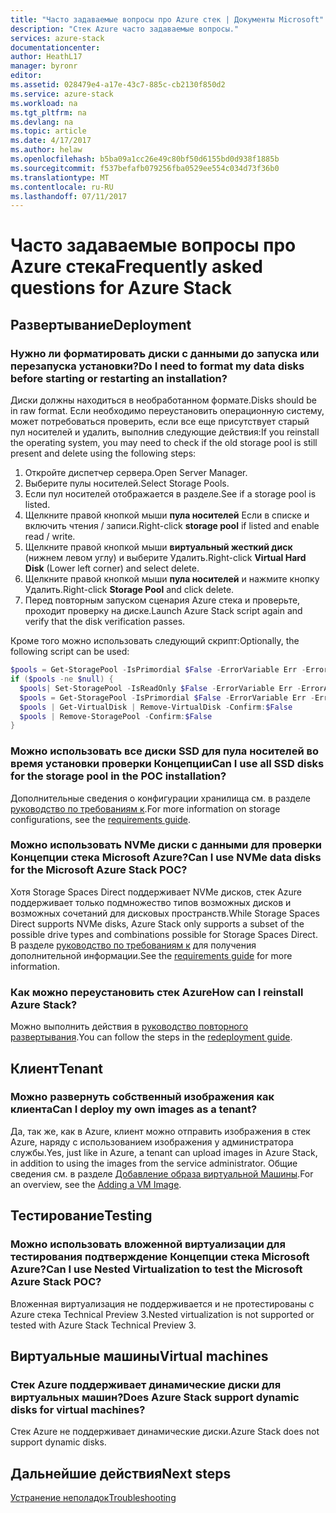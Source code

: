 ```yaml
---
title: "Часто задаваемые вопросы про Azure стек | Документы Microsoft"
description: "Стек Azure часто задаваемые вопросы."
services: azure-stack
documentationcenter: 
author: HeathL17
manager: byronr
editor: 
ms.assetid: 028479e4-a17e-43c7-885c-cb2130f850d2
ms.service: azure-stack
ms.workload: na
ms.tgt_pltfrm: na
ms.devlang: na
ms.topic: article
ms.date: 4/17/2017
ms.author: helaw
ms.openlocfilehash: b5ba09a1cc26e49c80bf50d6155bd0d938f1885b
ms.sourcegitcommit: f537befafb079256fba0529ee554c034d73f36b0
ms.translationtype: MT
ms.contentlocale: ru-RU
ms.lasthandoff: 07/11/2017
---
```

# <a name="frequently-asked-questions-for-azure-stack"></a><span data-ttu-id="2a4c8-103">Часто задаваемые вопросы про Azure стека</span><span class="sxs-lookup"><span data-stu-id="2a4c8-103">Frequently asked questions for Azure Stack</span></span>
## <a name="deployment"></a><span data-ttu-id="2a4c8-104">Развертывание</span><span class="sxs-lookup"><span data-stu-id="2a4c8-104">Deployment</span></span>
### <a name="do-i-need-to-format-my-data-disks-before-starting-or-restarting-an-installation"></a><span data-ttu-id="2a4c8-105">Нужно ли форматировать диски с данными до запуска или перезапуска установки?</span><span class="sxs-lookup"><span data-stu-id="2a4c8-105">Do I need to format my data disks before starting or restarting an installation?</span></span>
<span data-ttu-id="2a4c8-106">Диски должны находиться в необработанном формате.</span><span class="sxs-lookup"><span data-stu-id="2a4c8-106">Disks should be in raw format.</span></span> <span data-ttu-id="2a4c8-107">Если необходимо переустановить операционную систему, может потребоваться проверить, если все еще присутствует старый пул носителей и удалить, выполнив следующие действия:</span><span class="sxs-lookup"><span data-stu-id="2a4c8-107">If you reinstall the operating system, you may need to check if the old storage pool is still present and delete using the following steps:</span></span>

1. <span data-ttu-id="2a4c8-108">Откройте диспетчер сервера.</span><span class="sxs-lookup"><span data-stu-id="2a4c8-108">Open Server Manager.</span></span>
2. <span data-ttu-id="2a4c8-109">Выберите пулы носителей.</span><span class="sxs-lookup"><span data-stu-id="2a4c8-109">Select Storage Pools.</span></span>
3. <span data-ttu-id="2a4c8-110">Если пул носителей отображается в разделе.</span><span class="sxs-lookup"><span data-stu-id="2a4c8-110">See if a storage pool is listed.</span></span>
4. <span data-ttu-id="2a4c8-111">Щелкните правой кнопкой мыши **пула носителей** Если в списке и включить чтения / записи.</span><span class="sxs-lookup"><span data-stu-id="2a4c8-111">Right-click **storage pool** if listed and enable read / write.</span></span>
5. <span data-ttu-id="2a4c8-112">Щелкните правой кнопкой мыши **виртуальный жесткий диск** (нижнем левом углу) и выберите Удалить.</span><span class="sxs-lookup"><span data-stu-id="2a4c8-112">Right-click **Virtual Hard Disk** (Lower left corner) and select delete.</span></span>
6. <span data-ttu-id="2a4c8-113">Щелкните правой кнопкой мыши **пула носителей** и нажмите кнопку Удалить.</span><span class="sxs-lookup"><span data-stu-id="2a4c8-113">Right-click **Storage Pool** and click delete.</span></span>
7. <span data-ttu-id="2a4c8-114">Перед повторным запуском сценария Azure стека и проверьте, проходит проверку на диске.</span><span class="sxs-lookup"><span data-stu-id="2a4c8-114">Launch Azure Stack script again and verify that the disk verification passes.</span></span>

<span data-ttu-id="2a4c8-115">Кроме того можно использовать следующий скрипт:</span><span class="sxs-lookup"><span data-stu-id="2a4c8-115">Optionally, the following script can be used:</span></span>

```PowerShell
$pools = Get-StoragePool -IsPrimordial $False -ErrorVariable Err -ErrorAction SilentlyContinue
if ($pools -ne $null) {
  $pools| Set-StoragePool -IsReadOnly $False -ErrorVariable Err -ErrorAction SilentlyContinue
  $pools = Get-StoragePool -IsPrimordial $False -ErrorVariable Err -ErrorAction SilentlyContinue
  $pools | Get-VirtualDisk | Remove-VirtualDisk -Confirm:$False
  $pools | Remove-StoragePool -Confirm:$False
}
```

### <a name="can-i-use-all-ssd-disks-for-the-storage-pool-in-the-poc-installation"></a><span data-ttu-id="2a4c8-116">Можно использовать все диски SSD для пула носителей во время установки проверки Концепции</span><span class="sxs-lookup"><span data-stu-id="2a4c8-116">Can I use all SSD disks for the storage pool in the POC installation?</span></span>
<span data-ttu-id="2a4c8-117">Дополнительные сведения о конфигурации хранилища см. в разделе [руководство по требованиям к](azure-stack-deploy.md).</span><span class="sxs-lookup"><span data-stu-id="2a4c8-117">For more information on storage configurations, see the [requirements guide](azure-stack-deploy.md).</span></span>

### <a name="can-i-use-nvme-data-disks-for-the-microsoft-azure-stack-poc"></a><span data-ttu-id="2a4c8-118">Можно использовать NVMe диски с данными для проверки Концепции стека Microsoft Azure?</span><span class="sxs-lookup"><span data-stu-id="2a4c8-118">Can I use NVMe data disks for the Microsoft Azure Stack POC?</span></span>
<span data-ttu-id="2a4c8-119">Хотя Storage Spaces Direct поддерживает NVMe дисков, стек Azure поддерживает только подмножество типов возможных дисков и возможных сочетаний для дисковых пространств.</span><span class="sxs-lookup"><span data-stu-id="2a4c8-119">While Storage Spaces Direct supports NVMe disks, Azure Stack only supports a subset of the possible drive types and combinations possible for Storage Spaces Direct.</span></span>  <span data-ttu-id="2a4c8-120">В разделе [руководство по требованиям к](azure-stack-deploy.md) для получения дополнительной информации.</span><span class="sxs-lookup"><span data-stu-id="2a4c8-120">See the [requirements guide](azure-stack-deploy.md) for more information.</span></span> 

### <a name="how-can-i-reinstall-azure-stack"></a><span data-ttu-id="2a4c8-121">Как можно переустановить стек Azure</span><span class="sxs-lookup"><span data-stu-id="2a4c8-121">How can I reinstall Azure Stack?</span></span>
<span data-ttu-id="2a4c8-122">Можно выполнить действия в [руководство повторного развертывания](azure-stack-redeploy.md).</span><span class="sxs-lookup"><span data-stu-id="2a4c8-122">You can follow the steps in the [redeployment guide](azure-stack-redeploy.md).</span></span>  

## <a name="tenant"></a><span data-ttu-id="2a4c8-123">Клиент</span><span class="sxs-lookup"><span data-stu-id="2a4c8-123">Tenant</span></span>
### <a name="can-i-deploy-my-own-images-as-a-tenant"></a><span data-ttu-id="2a4c8-124">Можно развернуть собственный изображения как клиента</span><span class="sxs-lookup"><span data-stu-id="2a4c8-124">Can I deploy my own images as a tenant?</span></span>
<span data-ttu-id="2a4c8-125">Да, так же, как в Azure, клиент можно отправить изображения в стек Azure, наряду с использованием изображения у администратора службы.</span><span class="sxs-lookup"><span data-stu-id="2a4c8-125">Yes, just like in Azure, a tenant can upload images in Azure Stack, in addition to using the images from the service administrator.</span></span> <span data-ttu-id="2a4c8-126">Общие сведения см. в разделе [Добавление образа виртуальной Машины](azure-stack-add-vm-image.md).</span><span class="sxs-lookup"><span data-stu-id="2a4c8-126">For an overview, see the [Adding a VM Image](azure-stack-add-vm-image.md).</span></span> 

## <a name="testing"></a><span data-ttu-id="2a4c8-127">Тестирование</span><span class="sxs-lookup"><span data-stu-id="2a4c8-127">Testing</span></span>
### <a name="can-i-use-nested-virtualization-to-test-the-microsoft-azure-stack-poc"></a><span data-ttu-id="2a4c8-128">Можно использовать вложенной виртуализации для тестирования подтверждение Концепции стека Microsoft Azure?</span><span class="sxs-lookup"><span data-stu-id="2a4c8-128">Can I use Nested Virtualization to test the Microsoft Azure Stack POC?</span></span>
<span data-ttu-id="2a4c8-129">Вложенная виртуализация не поддерживается и не протестированы с Azure стека Technical Preview 3.</span><span class="sxs-lookup"><span data-stu-id="2a4c8-129">Nested virtualization is not supported or tested with Azure Stack Technical Preview 3.</span></span>

## <a name="virtual-machines"></a><span data-ttu-id="2a4c8-130">Виртуальные машины</span><span class="sxs-lookup"><span data-stu-id="2a4c8-130">Virtual machines</span></span>
### <a name="does-azure-stack-support-dynamic-disks-for-virtual-machines"></a><span data-ttu-id="2a4c8-131">Стек Azure поддерживает динамические диски для виртуальных машин?</span><span class="sxs-lookup"><span data-stu-id="2a4c8-131">Does Azure Stack support dynamic disks for virtual machines?</span></span>
<span data-ttu-id="2a4c8-132">Стек Azure не поддерживает динамические диски.</span><span class="sxs-lookup"><span data-stu-id="2a4c8-132">Azure Stack does not support dynamic disks.</span></span>


## <a name="next-steps"></a><span data-ttu-id="2a4c8-133">Дальнейшие действия</span><span class="sxs-lookup"><span data-stu-id="2a4c8-133">Next steps</span></span>
[<span data-ttu-id="2a4c8-134">Устранение неполадок</span><span class="sxs-lookup"><span data-stu-id="2a4c8-134">Troubleshooting</span></span>](azure-stack-troubleshooting.md)

